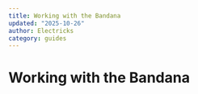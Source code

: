 ```yaml
---
title: Working with the Bandana
updated: "2025-10-26"
author: Electricks
category: guides
---
```


# Working with the Bandana

